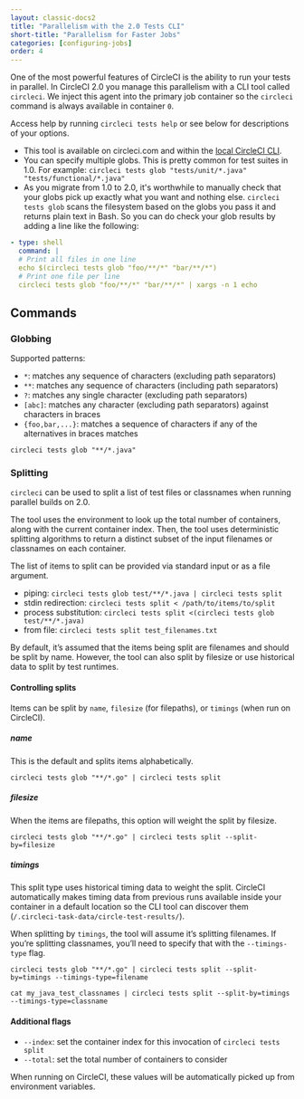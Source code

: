 ```yaml
---
layout: classic-docs2
title: "Parallelism with the 2.0 Tests CLI"
short-title: "Parallelism for Faster Jobs"
categories: [configuring-jobs]
order: 4
---
```


One of the most powerful features of CircleCI is the ability to run your tests in parallel. In CircleCI 2.0 you manage this parallelism with a CLI tool called `circleci`. We inject this agent into the primary job container so the `circleci` command is always available in container `0`.

Access help by running `circleci tests help` or see below for descriptions of your options.

- This tool is available on circleci.com and within the [local CircleCI CLI](/docs/2.0/local-jobs/).
- You can specify multiple globs.  This is pretty common for test suites in 1.0.  For example: `circleci tests glob "tests/unit/*.java" "tests/functional/*.java"`
- As you migrate from 1.0 to 2.0, it's worthwhile to manually check that your globs pick up exactly what you want and nothing else.  `circleci tests glob` scans the filesystem based on the globs you pass it and returns plain text in Bash.  So you can do check your glob results by adding a line like the following:

```YAML
- type: shell
  command: |
  # Print all files in one line
  echo $(circleci tests glob "foo/**/*" "bar/**/*")
  # Print one file per line
  circleci tests glob "foo/**/*" "bar/**/*" | xargs -n 1 echo
```

## Commands

### Globbing

Supported patterns:

- `*`: matches any sequence of characters (excluding path separators)
- `**`: matches any sequence of characters (including path separators)
- `?`: matches any single character (excluding path separators)
- `[abc]`: matches any character (excluding path separators) against characters in braces
- `{foo,bar,...}`: matches a sequence of characters if any of the alternatives in braces matches

`circleci tests glob "**/*.java"`

### Splitting

`circleci` can be used to split a list of test files or classnames when running parallel builds on 2.0.

The tool uses the environment to look up the total number of containers, along with the current container index. Then, the tool uses deterministic splitting algorithms to return a distinct subset of the input filenames or classnames on each container.

The list of items to split can be provided via standard input or as a file argument.

- piping: `circleci tests glob test/**/*.java | circleci tests split`
- stdin redirection: `circleci tests split < /path/to/items/to/split`
- process substitution: `circleci tests split <(circleci tests glob test/**/*.java)`
- from file: `circleci tests split test_filenames.txt`

By default, it’s assumed that the items being split are filenames and should be split by name. However, the tool can also split by filesize or use historical data to split by test runtimes.

#### Controlling splits
Items can be split by `name`, `filesize` (for filepaths), or `timings` (when run on CircleCI).

##### **name**
This is the default and splits items alphabetically.

`circleci tests glob "**/*.go" | circleci tests split`

##### **filesize**
When the items are filepaths, this option will weight the split by filesize.

`circleci tests glob "**/*.go" | circleci tests split --split-by=filesize`

##### **timings**
This split type uses historical timing data to weight the split. CircleCI automatically makes timing data from previous runs available inside your container in a default location so the CLI tool can discover them (`/.circleci-task-data/circle-test-results/`).

When splitting by `timings`, the tool will assume it’s splitting filenames. If you’re splitting classnames, you’ll need to specify that with the `--timings-type` flag.

`circleci tests glob "**/*.go" | circleci tests split --split-by=timings --timings-type=filename`

`cat my_java_test_classnames | circleci tests split --split-by=timings --timings-type=classname`

#### Additional flags
- `--index`: set the container index for this invocation of `circleci tests split`
- `--total`: set the total number of containers to consider

When running on CircleCI, these values will be automatically picked up from environment variables.
